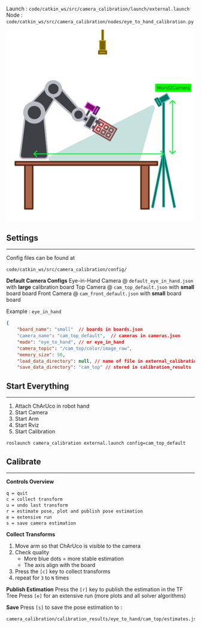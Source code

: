 
Launch  : `code/catkin_ws/src/camera_calibration/launch/external.launch`
Node  : `code/catkin_ws/src/camera_calibration/nodes/eye_to_hand_calibration.py`

![Camera pose estimation](images/pose_estimation.png)


## Settings
---

Config files can be found at 
```
code/catkin_ws/src/camera_calibration/config/
```

**Default Camera Configs**
Eye-in-Hand Camera @ `default_eye_in_hand.json` with **large** calibration board
Top Camera @ `cam_top_default.json` with **small** board board
Front Camera @ `cam_front_default.json` with **small** board board

Example : `eye_in_hand`
```json
{
	"board_name": "small"  // boards in boards.json
	"camera_name": "cam_top_default",  // cameras in cameras.json
	"mode": "eye_to_hand", // or eye_in_hand
	"camera_topic": "/cam_top/color/image_raw",
	"memory_size": 50,
	"load_data_directory": null, // name of file in external_calibration_data
	"save_data_directory": "cam_top" // stored in calibration_results  

```

## Start Everything
---
1. Attach ChArUco in robot hand
2. Start Camera
3. Start Arm
4. Start Rviz
5. Start Calibration
```
roslaunch camera_calibration external.launch config=cam_top_default
```

## Calibrate
---
**Controls Overview**
```
q = quit
c = collect transform
u = undo last transform 
r = estimate pose, plot and publish pose estimation
e = extensive run
s = save camera estimation
```

**Collect Transforms**
1. Move arm so that ChArUco is visible to the camera
2. Check quality
	- More blue dots = more stable estimation
	- The axis align with the board
3. Press the `[c]` key to collect transforms
4. repeat for `3` to `N` times

**Publish Estimation**
Press the `[r]` key to publish the estimation in the TF Tree
Press `[e]` for an extensive run (more plots and all solver algorithms)

**Save**
Press `[s]` to save the pose estimation to :
```
camera_calibration/calibration_results/eye_to_hand/cam_top/estimates.json
```

